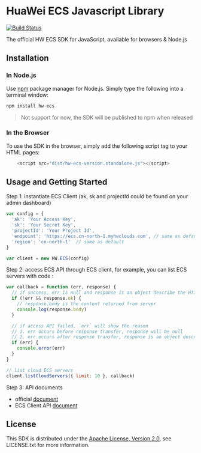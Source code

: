 # HuaWei ECS Javascript Library

[![Build Status](https://travis-ci.org/Huawei/eSDK_HWS_ECS_JS.svg?branch=master)](https://travis-ci.org/Huawei/eSDK_HWS_ECS_JS)

The official HW ECS SDK for JavaScript, available for browsers & Node.js

## Installation

### In Node.js

Use [npm](http://npmjs.org) package manager for Node.js. Simply type the following into a terminal window:

```bash
npm install hw-ecs
```

>Not support for now, the SDK will be published to npm when released

### In the Browser

To use the SDK in the browser, simply add the following script tag to your
HTML pages:

```Javascript
    <script src="dist/hw-ecs-version.standalone.js"></script>
```

## Usage and Getting Started

Step 1: instantiate ECS Client (ak, sk and projectId could be found on your admin dashboard)

```Javascript
var config = {
  'ak': 'Your Access Key',
  'sk': 'Your Secret Key',
  'projectId': 'Your Project Id', 
  'endpoint': 'https://ecs.cn-north-1.myhwclouds.com', // same as default
  'region': 'cn-north-1'  // same as default
}

var client = new HW.ECS(config)
```

Step 2: access ECS API through ECS client, for example, you can list ECS servers with code :

```Javascript
var callback = function (err, response) {
  // if success, err is null and response is an object describe the HTTP response returned by server
  if (!err && response.ok) {
    // response.body is the content returned from server
    console.log(response.body) 
  }

  // if access API failed, `err` will show the reason
  // 1. err occurs before response transfer, response will be null
  // 2. err occurs after response transfer, response is an object describe the HTTP response returned by server
  if (err) {
    console.error(err)
  }
}

// list cloud ECS servers
client.listCloudServers({ limit: 10 }, callback)
```

Step 3: API documents
- official [document](https://support.hwclouds.com/api-ecs/zh-cn_topic_0020212657.html)
- ECS Client API [document](TODO)

## License

This SDK is distributed under the [Apache License, Version 2.0](http://www.apache.org/licenses/LICENSE-2.0), see LICENSE.txt for more information.

